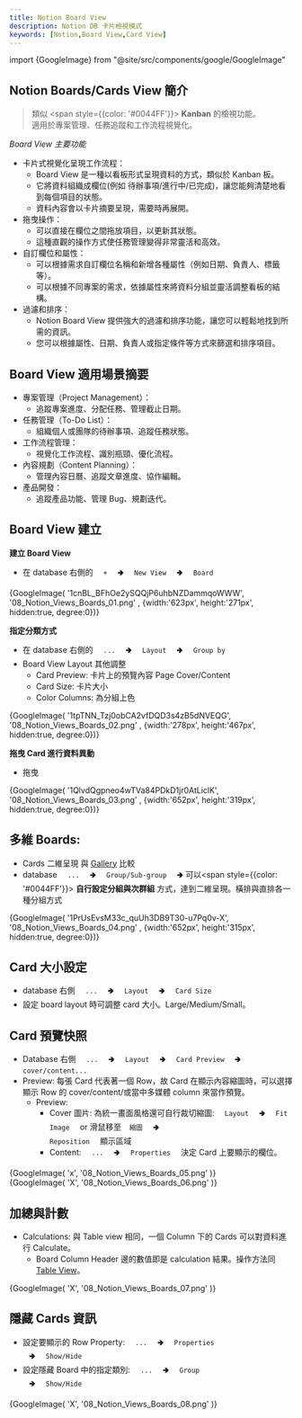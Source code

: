 ```yaml
---
title: Notion Board View 
description: Notion DB 卡片檢視模式
keywords: [Notion,Board View,Card View]
---
```

import {GoogleImage} from "@site/src/components/google/GoogleImage"

## Notion Boards/Cards View 簡介
> 類似 <span style={{color: '#0044FF'}}> __Kanban__ </span> 的檢視功能。  
> 適用於專案管理、任務追蹤和工作流程視覺化。  

_Board View 主要功能_
* 卡片式視覺化呈現工作流程：
    * Board View 是一種以看板形式呈現資料的方式，類似於 Kanban 板。
    * 它將資料組織成欄位(例如 待辦事項/進行中/已完成)，讓您能夠清楚地看到每個項目的狀態。
    * 資料內容會以卡片摘要呈現，需要時再展開。
* 拖曳操作：
    * 可以直接在欄位之間拖放項目，以更新其狀態。
    * 這種直觀的操作方式使任務管理變得非常靈活和高效。
* 自訂欄位和屬性：
    * 可以根據需求自訂欄位名稱和新增各種屬性（例如日期、負責人、標籤等）。
    * 可以根據不同專案的需求，依據屬性來將資料分組並靈活調整看板的結構。
* 過濾和排序：
    * Notion Board View 提供強大的過濾和排序功能，讓您可以輕鬆地找到所需的資訊。
    * 您可以根據屬性、日期、負責人或指定條件等方式來篩選和排序項目。

## Board View 適用場景摘要
* 專案管理（Project Management）：
    * 追蹤專案進度、分配任務、管理截止日期。
* 任務管理（To-Do List）：
    * 組織個人或團隊的待辦事項、追蹤任務狀態。
* 工作流程管理：
    * 視覺化工作流程、識別瓶頸、優化流程。
* 內容規劃（Content Planning）：
    * 管理內容日曆、追蹤文章進度、協作編輯。
* 產品開發：
    * 追蹤產品功能、管理 Bug、規劃迭代。

## Board View 建立

__建立 Board View__
* 在 database 右側的 <code>&nbsp; + &nbsp;</code> 🢂 <code>&nbsp; New View &nbsp;</code> 🢂 <code>&nbsp; Board &nbsp;</code>
<div>
 {GoogleImage( '1cnBL_BFhOe2ySQQjP6uhbNZDammqoWWW',  '08_Notion_Views_Boards_01.png' , {width:'623px', height:'271px', hidden:true, degree:0})}
</div>

__指定分類方式__
* 在 database 右側的 <code>&nbsp; ... &nbsp;</code> 🢂 <code>&nbsp; Layout &nbsp;</code> 🢂 <code>&nbsp; Group by &nbsp;</code> 
* Board View Layout 其他調整
    * Card Preview: 卡片上的預覽內容 Page Cover/Content 
    * Card Size: 卡片大小 
    * Color Columns: 為分組上色 
    
<div>
 {GoogleImage( '1tpTNN_Tzj0obCA2vfDQD3s4zB5dNVEQG',  '08_Notion_Views_Boards_02.png' , {width:'278px', height:'467px', hidden:true, degree:0})}
</div>

    
__拖曳 Card 進行資料異動__
* 拖曳
<div>
 {GoogleImage( '1QlvdQgpneo4wTVa84PDkD1jr0AtLiclK',  '08_Notion_Views_Boards_03.png' , {width:'652px', height:'319px', hidden:true, degree:0})}
</div>


## 多維 Boards: 
* Cards 二維呈現 與 [Gallery](./Notion_View_Gallery) 比較 <span id="Border_View"> </span>
* database <code>&nbsp; ... &nbsp;</code> 🢂 <code>&nbsp; Group/Sub-group &nbsp;</code> 🢂 可以<span style={{color: '#0044FF'}}> **自行設定分組與次群組** </span>方式，達到二維呈現。橫排與直排各一種分組方式

<div>
 {GoogleImage( '1PrUsEvsM33c_quUh3DB9T30-u7Pq0v-X',  '08_Notion_Views_Boards_04.png' , {width:'652px', height:'315px', hidden:true, degree:0})}
</div>

## Card 大小設定
* database 右側 <code>&nbsp; ... &nbsp;</code> 🢂 <code>&nbsp; Layout &nbsp;</code> 🢂 <code>&nbsp; Card Size &nbsp;</code> 
* 設定 board layout 時可調整 card 大小。Large/Medium/Small。

## Card 預覽快照    
* Database 右側 <code>&nbsp; ... &nbsp;</code> 🢂 <code>&nbsp; Layout &nbsp;</code> 🢂 <code>&nbsp; Card Preview &nbsp;</code> 🢂 <code>&nbsp; cover/content... &nbsp;</code> 
* Preview: 每張 Card 代表著一個 Row，故 Card 在顯示內容縮圖時，可以選擇顯示 Row 的 cover/content/或當中多媒體 column 來當作預覽。
    * Preview: 
        * Cover 圖片: 為統一畫面風格還可自行裁切縮圖: <code>&nbsp; Layout &nbsp;</code> 🢂 <code>&nbsp; Fit Image &nbsp;</code> or 滑鼠移至<code>&nbsp; 縮圖 &nbsp;</code> 🢂 <code>&nbsp; Reposition &nbsp;</code> 顯示區域
        * Content: <code>&nbsp; ... &nbsp;</code> 🢂 <code>&nbsp; Properties &nbsp;</code> 決定 Card 上要顯示的欄位。
    
<div>
 {GoogleImage( 'x',  '08_Notion_Views_Boards_05.png' )}
</div>
    
<div>
 {GoogleImage( 'X',  '08_Notion_Views_Boards_06.png' )}
</div>


## 加總與計數    
* Calculations: 與 Table view 相同，一個 Column 下的 Cards 可以對資料進行 Calculate。 
    * Board Column Header 邊的數值即是 calculation 結果。操作方法同 [Table View](./Notion_Database#notion_database_rollup)。

<div>
 {GoogleImage( 'X',  '08_Notion_Views_Boards_07.png' )}
</div>


## 隱藏 Cards 資訊
* 設定要顯示的 Row Property: <code>&nbsp; ... &nbsp;</code> 🢂 <code>&nbsp; Properties &nbsp;</code> 🢂 <code>&nbsp; Show/Hide &nbsp;</code>
* 設定隱藏 Board 中的指定類別: <code>&nbsp; ... &nbsp;</code> 🢂 <code>&nbsp; Group &nbsp;</code> 🢂 <code>&nbsp; Show/Hide &nbsp;</code>
        
<div>
 {GoogleImage( 'X',  '08_Notion_Views_Boards_08.png' )}
</div>